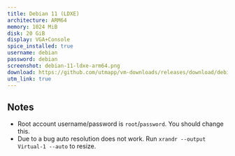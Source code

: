 ```yaml
---
title: Debian 11 (LDXE)
architecture: ARM64
memory: 1024 MiB
disk: 20 GiB
display: VGA+Console
spice_installed: true
username: debian
password: debian
screenshot: debian-11-ldxe-arm64.png
download: https://github.com/utmapp/vm-downloads/releases/download/debian-11.5/debian-11.5-ldxe-arm64-utm4.zip
utm_link: true
---
```

## Notes
* Root account username/password is `root`/`password`. You should change this.
* Due to a bug auto resolution does not work. Run `xrandr --output Virtual-1 --auto` to resize.